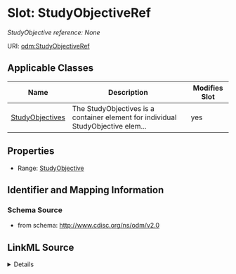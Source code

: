 # Slot: StudyObjectiveRef


_StudyObjective reference: None_



URI: [odm:StudyObjectiveRef](http://www.cdisc.org/ns/odm/v2.0/StudyObjectiveRef)



<!-- no inheritance hierarchy -->




## Applicable Classes

| Name | Description | Modifies Slot |
| --- | --- | --- |
[StudyObjectives](StudyObjectives.md) | The StudyObjectives is a container element for individual StudyObjective elem... |  yes  |







## Properties

* Range: [StudyObjective](StudyObjective.md)





## Identifier and Mapping Information







### Schema Source


* from schema: http://www.cdisc.org/ns/odm/v2.0




## LinkML Source

<details>
```yaml
name: StudyObjectiveRef
description: 'StudyObjective reference: None'
from_schema: http://www.cdisc.org/ns/odm/v2.0
rank: 1000
identifier: false
alias: StudyObjectiveRef
domain_of:
- StudyObjectives
range: StudyObjective

```
</details>